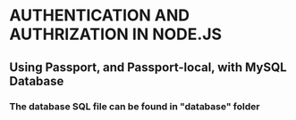 # AUTHENTICATION AND AUTHRIZATION IN NODE.JS

## Using Passport, and Passport-local, with MySQL Database

### The database SQL file can be found in "database" folder